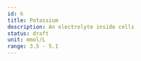 ```yaml
---
id: k
title: Potassium
description: An electrolyte inside cells
status: draft
unit: mmol/L
range: 3.5 - 5.1
---
```


